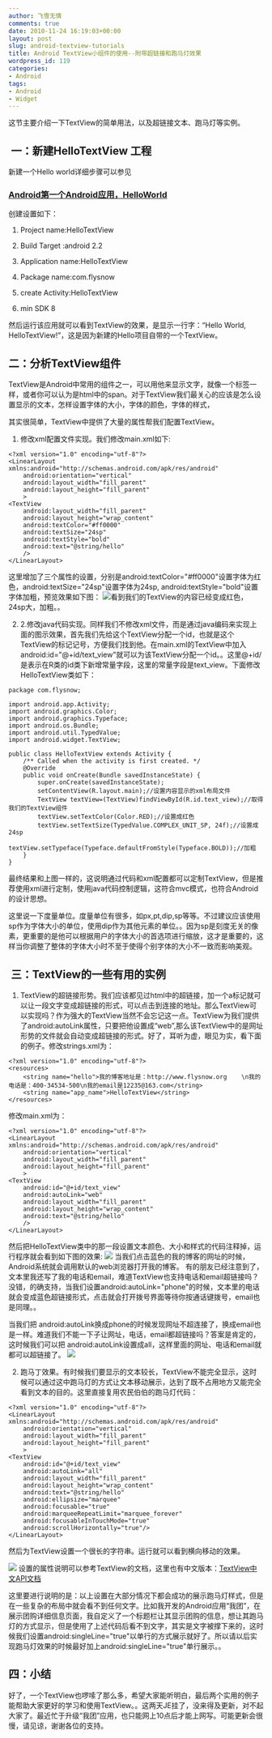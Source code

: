 ```yaml
---
author: 飞雪无情
comments: true
date: 2010-11-24 16:19:03+00:00
layout: post
slug: android-textview-tutorials
title: Android TextView小组件的使用--附带超链接和跑马灯效果
wordpress_id: 119
categories:
- Android
tags:
- Android
- Widget
---
```





这节主要介绍一下TextView的简单用法，以及超链接文本、跑马灯等实例。




##  一：新建HelloTextView 工程


新建一个Hello world详细步骤可以参见


### [Android第一个Android应用，HelloWorld](/2010/11/13/android-helloworld.html)


创建设置如下：



	
  1. Project name:HelloTextView

	
  2. Build Target :android 2.2

	
  3. Application name:HelloTextView

	
  4. Package name:com.flysnow

	
  5. create Activity:HelloTextView

	
  6. min SDK 8


然后运行该应用就可以看到TextView的效果，是显示一行字：“Hello World, HelloTextView!”，这是因为新建的Hello项目自带的一个TextView。


## 二：分析TextView组件


TextView是Android中常用的组件之一，可以用他来显示文字，就像一个标签一样，或者你可以认为是html中的span。对于TextView我们最关心的应该是怎么设置显示的文本，怎样设置字体的大小，字体的颜色，字体的样式，

其实很简单，TextView中提供了大量的属性帮我们配置TextView。



	
  1. 修改xml配置文件实现。我们修改main.xml如下:

    
    <?xml version="1.0" encoding="utf-8"?>
    <LinearLayout xmlns:android="http://schemas.android.com/apk/res/android"
        android:orientation="vertical"
        android:layout_width="fill_parent"
        android:layout_height="fill_parent"
        >
    <TextView  
        android:layout_width="fill_parent" 
        android:layout_height="wrap_content"
        android:textColor="#ff0000"
        android:textSize="24sp"
        android:textStyle="bold"
        android:text="@string/hello"
        />
    </LinearLayout>


这里增加了三个属性的设置，分别是android:textColor="#ff0000"设置字体为红色，android:textSize="24sp"设置字体为24sp, android:textStyle="bold"设置字体加粗，预览效果如下图：
![](http://dl.iteye.com/upload/attachment/353237/12c1bbb8-419b-3dbd-b53a-501f73088c50.png)看到我们的TextView的内容已经变成红色，24sp大，加粗。。

	
  2. 2.修改java代码实现。同样我们不修改xml文件，而是通过java编码来实现上面的图示效果，首先我们先给这个TextView分配一个id，也就是这个TextView的标记记号，方便我们找到他。在main.xml的TextView中加入android:id="@+id/text_view"就可以为该TextView分配一个id。。这里@+id/是表示在R类的id类下新增常量字段，这里的常量字段是text_view。下面修改HelloTextView类如下：

    
    package com.flysnow;
    
    import android.app.Activity;
    import android.graphics.Color;
    import android.graphics.Typeface;
    import android.os.Bundle;
    import android.util.TypedValue;
    import android.widget.TextView;
    
    public class HelloTextView extends Activity {
        /** Called when the activity is first created. */
        @Override
        public void onCreate(Bundle savedInstanceState) {
            super.onCreate(savedInstanceState);
            setContentView(R.layout.main);//设置内容显示的xml布局文件
            TextView textView=(TextView)findViewById(R.id.text_view);//取得我们的TextView组件
            textView.setTextColor(Color.RED);//设置成红色
            textView.setTextSize(TypedValue.COMPLEX_UNIT_SP, 24f);//设置成24sp
            textView.setTypeface(Typeface.defaultFromStyle(Typeface.BOLD));//加粗
        }
    }


最终结果和上图一样的，这说明通过代码和xml配置都可以定制TextView，但是推荐使用xml进行定制，使用java代码控制逻辑，这符合mvc模式，也符合Android的设计思想。




这里说一下度量单位。度量单位有很多，如px,pt,dip,sp等等。不过建议应该使用sp作为字体大小的单位，使用dip作为其他元素的单位。。因为sp是刻度无关的像素，更重要的是他可以根据用户的字体大小的首选项进行缩放，这才是重要的，这样当你调整了整体的字体大小时不至于使得个别字体的大小不一致而影响美观。




##  三：TextView的一些有用的实例





	
  1. TextView的超链接形势。我们应该都见过html中的超链接，加一个a标记就可以让一段文字变成超链接的形式，可以点击到连接的地址。那么TextView可以实现吗？作为强大的TextView当然不会忘记这一点。TextView为我们提供了android:autoLink属性，只要把他设置成“web”,那么该TextView中的是网址形势的文件就会自动变成超链接的形式。好了，耳听为虚，眼见为实，看下面的例子。修改strings.xml为：

    
    <?xml version="1.0" encoding="utf-8"?>
    <resources>
        <string name="hello">我的博客地址是：http://www.flysnow.org    \n我的电话是：400-34534-500\n我的email是12235@163.com</string>
        <string name="app_name">HelloTextView</string>
    </resources>


修改main.xml为：

    
    <?xml version="1.0" encoding="utf-8"?>
    <LinearLayout xmlns:android="http://schemas.android.com/apk/res/android"
        android:orientation="vertical"
        android:layout_width="fill_parent"
        android:layout_height="fill_parent"
        >
    <TextView 
    	android:id="@+id/text_view"
    	android:autoLink="web"
        android:layout_width="fill_parent" 
        android:layout_height="wrap_content"
        android:text="@string/hello"
        />
    </LinearLayout>


然后把HelloTextView类中的那一段设置文本颜色、大小和样式的代码注释掉，运行程序就会看到如下图的效果:
![](http://dl.iteye.com/upload/attachment/353258/c4c40145-5e31-3541-8fbd-bfb734a8b3cd.png)
当我们点击蓝色的我的博客的网址的时候，Android系统就会调用默认的web浏览器打开我的博客。
有的朋友已经注意到了，文本里我还写了我的电话和email，难道TextView也支持电话和email超链接吗？没错，的确支持，当我们设置android:autoLink="phone"的时候，文本里的电话就会变成蓝色超链接形式，点击就会打开拨号界面等待你按通话键拨号，email也是同理。。

当我们把 android:autoLink换成phone的时候发现网址不超连接了，换成email也是一样。难道我们不能一下子让网址，电话，email都超链接吗？答案是肯定的，这时候我们可以把 android:autoLink设置成all，这样里面的网址、电话和email就都可以超链接了。
![](http://dl.iteye.com/upload/attachment/353264/3de8c6b3-263b-3c8b-86b8-951de945bce6.png)

	
  2. 跑马丁效果。有时候我们要显示的文本较长，TextView不能完全显示，这时候可以通过这中跑马灯的方式让文本移动展示，达到了既不占用地方又能完全看到文本的目的。这里直接复用农民伯伯的跑马灯代码：

    
    <?xml version="1.0" encoding="utf-8"?>
    <LinearLayout xmlns:android="http://schemas.android.com/apk/res/android"
        android:orientation="vertical"
        android:layout_width="fill_parent"
        android:layout_height="fill_parent"
        >
    <TextView 
    	android:id="@+id/text_view"
    	android:autoLink="all"
        android:layout_width="fill_parent" 
        android:layout_height="wrap_content"
        android:text="@string/hello"
        android:ellipsize="marquee" 
        android:focusable="true" 
        android:marqueeRepeatLimit="marquee_forever" 
        android:focusableInTouchMode="true" 
        android:scrollHorizontally="true"/>
    </LinearLayout>


然后为TextView设置一个很长的字符串。运行就可以看到横向移动的效果。

![](http://dl.iteye.com/upload/attachment/353267/fab3be3a-0850-32d1-8b74-893ac8dcb816.png)
设置的属性说明可以参考TextView的文档，这里也有中文版本：[TextView中文API文档](http://www.cnblogs.com/over140/archive/2010/08/27/1809745.html)

这里要进行说明的是：以上设置在大部分情况下都会成功的展示跑马灯样式，但是在一些复杂的布局中就会看不到任何文字。比如我开发的Android应用“我团”，在展示团购详细信息页面，我自定义了一个标题栏让其显示团购的信息，想让其跑马灯的方式显示，但是使用了上述代码后看不到文字，其实是文字被撑下来的，这时候我们设置android:singleLine="true"以单行的方式展示就好了。所以请以后实现跑马灯效果的时候最好加上android:singleLine="true"单行展示。。




## 四：小结


好了，一个TextView也啰嗦了那么多，希望大家能听明白，最后两个实用的例子能帮助大家更好的学习和使用TextView。。这两天JE挂了，没来得及更新，对不起大家了。最近忙于升级“我团”应用，也只能网上10点后才能上网写。可能更新会很慢，请见谅，谢谢各位的支持。





